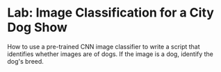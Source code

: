 # Lab: Image Classification for a City Dog Show

How to use a pre-trained CNN image classifier to write a script that identifies whether images are of dogs. If the image is a dog, identify the dog's breed.